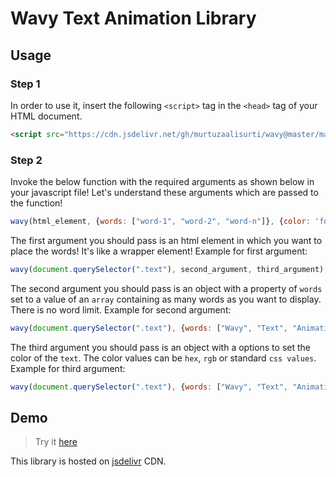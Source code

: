# Wavy Text Animation Library

## Usage

### Step 1
In order to use it, insert the following `<script>` tag in the `<head>` tag of your HTML document. 
```html
<script src="https://cdn.jsdelivr.net/gh/murtuzaalisurti/wavy@master/main.js"></script>
```

### Step 2
Invoke the below function with the required arguments as shown below in your javascript file! Let's understand these arguments which are passed to the function!
```js
wavy(html_element, {words: ["word-1", "word-2", "word-n"]}, {color: 'font-color'});
```

The first argument you should pass is an html element in which you want to place the words! It's like a wrapper element!
Example for first argument:
```js
wavy(document.querySelector(".text"), second_argument, third_argument);
```

The second argument you should pass is an object with a property of `words` set to a value of an `array` containing as many words as you want to display. There is no word limit.
Example for second argument:
```js
wavy(document.querySelector(".text"), {words: ["Wavy", "Text", "Animation", "Library", "JavaScript"]}, third_argument);
```

The third argument you should pass is an object with a options to set the color of the `text`. The color values can be `hex`, `rgb` or standard `css values`.
Example for third argument:
```js
wavy(document.querySelector(".text"), {words: ["Wavy", "Text", "Animation", "Library", "JavaScript"]}, {color: "green"});
```

## Demo
> Try it [here](https://codepen.io/seekertruth/pen/ExmGJjE)


This library is hosted on [jsdelivr](https://www.jsdelivr.com/) CDN. 